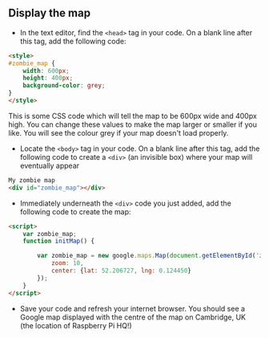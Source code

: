 ## Display the map

+ In the text editor, find the `<head>` tag in your code. On a blank line after this tag, add the following code:

```html
<style>
#zombie_map {
    width: 600px;
    height: 400px;
    background-color: grey;
}
</style>
```

This is some CSS code which will tell the map to be 600px wide and 400px high. You can change these values to make the map larger or smaller if you like. You will see the colour grey if your map doesn't load properly.

+ Locate the `<body>` tag in your code. On a blank line after this tag, add the following code to create a `<div>` (an invisible box) where your map will eventually appear

```html
My zombie map
<div id="zombie_map"></div>
```

+ Immediately underneath the `<div>` code you just added, add the following code to create the map:

```html
<script>
    var zombie_map;
    function initMap() {

        var zombie_map = new google.maps.Map(document.getElementById('zombie_map'), {
            zoom: 10,
            center: {lat: 52.206727, lng: 0.124450}
        });
    }
</script>
```

+ Save your code and refresh your internet browser. You should see a Google map displayed with the centre of the map on Cambridge, UK (the location of Raspberry Pi HQ!)
